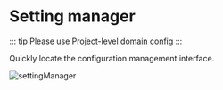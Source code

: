 # Setting manager

::: tip
Please use <ColorIcon icon="domainConfig" /> [Project-level domain config](./projectLevelDomainConfig.md)
:::

Quickly locate the configuration management interface.

![settingManager](/img/settingManager_en.png)
